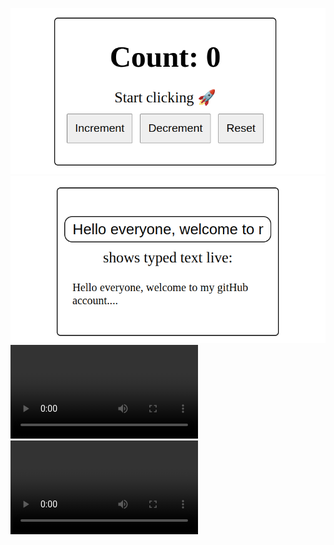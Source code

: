 ![Profile Card Screenshot](./src/assets/git-counter-app.png)
![Profile Card Screenshot](./src/assets/git-text-live.png)
![Project Demo](./src/assets/Screencast%20from%202025-08-17%2021-52-26.mp4)
![Project Demo](./src/assets/Screencast%20from%202025-08-17%2021-53-11.mp4)